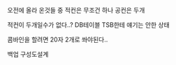 오전에 올라 온것들 중 
적컨은 무조건 하나
공컨은 두개

적컨이 두개일수가 없다..?
DB테이블 TSB한테 얘기는 안한 상태

콤바인을 할려면 20자 2개로 쏴야된다..

백업 구성도설계